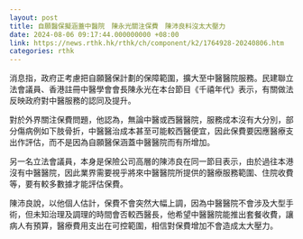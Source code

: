 ```yaml
---
layout: post
title: 自願醫保擬涵蓋中醫院　陳永光關注保費　陳沛良料沒太大壓力
date: 2024-08-06 09:17:44.000000000 +08:00
link: https://news.rthk.hk/rthk/ch/component/k2/1764928-20240806.htm
categories: rthk
---
```


消息指，政府正考慮把自願醫保計劃的保障範圍，擴大至中醫醫院服務。民建聯立法會議員、香港註冊中醫學會會長陳永光在本台節目《千禧年代》表示，有關做法反映政府對中醫服務的認同及提升。

對於外界關注保費問題，他認為，無論中醫或西醫醫院，服務成本沒有大分別，部分傷病例如下肢骨折，中醫醫治成本甚至可能較西醫便宜，因此保費要因應醫療支出作評估，而不是因為自願醫保涵蓋中醫醫院而有所增加。

另一名立法會議員，本身是保險公司高層的陳沛良在同一節目表示，由於過往本港沒有中醫醫院，因此業界需要視乎將來中醫醫院所提供的醫療服務範圍、住院收費等，要有較多數據才能評估保費。

陳沛良說，以他個人估計，保費不會突然大幅上調，因為中醫醫院不會涉及大型手術，但未知治理及調理的時間會否較西醫長，他希望中醫醫院能推出套餐收費，讓病人有預算，醫療費用支出在可控範圍，相信對保費增加不會造成太大壓力。
